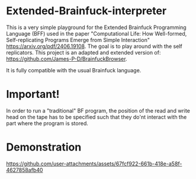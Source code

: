 # Extended-Brainfuck-interpreter
This is a very simple playground for the Extended Brainfuck Programming Language (BFF) used in the paper "Computational Life: How Well-formed, Self-replicating Programs Emerge from Simple Interaction" https://arxiv.org/pdf/2406.19108. The goal is to play around with the self replicators. This project is an adapted and extended version of: https://github.com/James-P-D/BrainfuckBrowser.

It is fully compatible with the usual Brainfuck language.

# Important!

In order to run a "traditional" BF program, the position of the read and write head on the tape has to be specified such that they do'nt interact with the part where the program is stored.

# Demonstration


https://github.com/user-attachments/assets/67fcf922-661b-418e-a58f-4627858afb40



